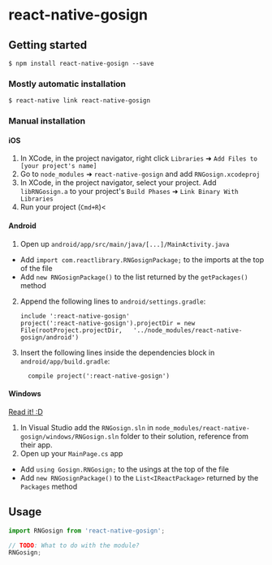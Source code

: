 
# react-native-gosign

## Getting started

`$ npm install react-native-gosign --save`

### Mostly automatic installation

`$ react-native link react-native-gosign`

### Manual installation


#### iOS

1. In XCode, in the project navigator, right click `Libraries` ➜ `Add Files to [your project's name]`
2. Go to `node_modules` ➜ `react-native-gosign` and add `RNGosign.xcodeproj`
3. In XCode, in the project navigator, select your project. Add `libRNGosign.a` to your project's `Build Phases` ➜ `Link Binary With Libraries`
4. Run your project (`Cmd+R`)<

#### Android

1. Open up `android/app/src/main/java/[...]/MainActivity.java`
  - Add `import com.reactlibrary.RNGosignPackage;` to the imports at the top of the file
  - Add `new RNGosignPackage()` to the list returned by the `getPackages()` method
2. Append the following lines to `android/settings.gradle`:
  	```
  	include ':react-native-gosign'
  	project(':react-native-gosign').projectDir = new File(rootProject.projectDir, 	'../node_modules/react-native-gosign/android')
  	```
3. Insert the following lines inside the dependencies block in `android/app/build.gradle`:
  	```
      compile project(':react-native-gosign')
  	```

#### Windows
[Read it! :D](https://github.com/ReactWindows/react-native)

1. In Visual Studio add the `RNGosign.sln` in `node_modules/react-native-gosign/windows/RNGosign.sln` folder to their solution, reference from their app.
2. Open up your `MainPage.cs` app
  - Add `using Gosign.RNGosign;` to the usings at the top of the file
  - Add `new RNGosignPackage()` to the `List<IReactPackage>` returned by the `Packages` method


## Usage
```javascript
import RNGosign from 'react-native-gosign';

// TODO: What to do with the module?
RNGosign;
```
  